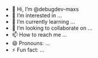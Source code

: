 - 👋 Hi, I’m @debugdev-maxs
- 👀 I’m interested in ...
- 🌱 I’m currently learning ...
- 💞️ I’m looking to collaborate on ...
- 📫 How to reach me ...
- 😄 Pronouns: ...
- ⚡ Fun fact: ...

<!---
debugdev-maxs/debugdev-maxs is a ✨ special ✨ repository because its `README.md` (this file) appears on your GitHub profile.
You can click the Preview link to take a look at your changes.
--->
